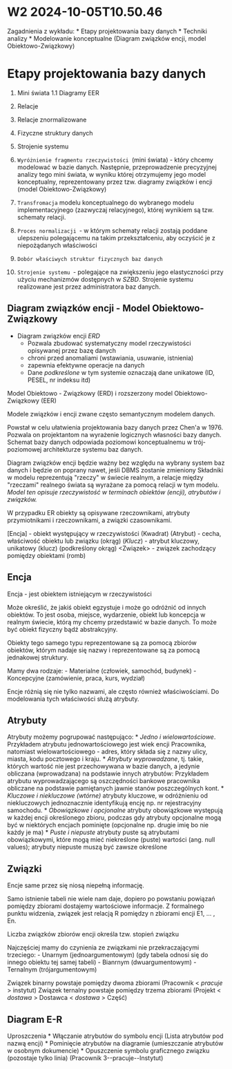 W2 2024-10-05T10.50.46
========================
Zagadnienia z wykładu:
    * Etapy projektowania bazy danych
    * Techniki analizy
        * Modelowanie konceptualne (Diagram związków encji, model Obiektowo-Związkowy)

Etapy projektowania bazy danych
==
1. Mini świata
1.1 Diagramy EER
2. Relacje
3. Relacje znormalizowane
4. Fizyczne struktury danych 
5. Strojenie systemu

1. `Wyróżnienie fragmentu rzeczywistości `(mini świata) - który chcemy modelować w bazie danych. Następnie, przeprowadzenie precyzyjnej analizy tego mini świata, w wyniku której otrzymujemy jego model konceptualny, reprezentowany przez tzw. diagramy związków i encji (model Obiektowo-Związkowy)
2. `Transfromacja` modelu konceptualnego do wybranego modelu implementacyjnego (zazwyczaj relacyjnego), której wynikiem są tzw. schematy relacji.
3. `Proces normalizacji `- w którym schematy relacji zostają poddane ulepszeniu polegającemu na takim przekształceniu, aby oczyścić je z niepożądanych właściwości
4. `Dobór właściwych struktur fizycznych baz danych`
5. `Strojenie systemu `- polegające na zwiększeniu jego elastyczności przy użyciu mechanizmów dostępnych w _SZBD_. Strojenie systemu realizowane jest przez administratora baz danych.

Diagram związków encji - Model Obiektowo-Związkowy
-
* Diagram związków encji _ERD_
    - Pozwala zbudować systematyczny model rzeczywistości opisywanej przez bazę danych 
    - chroni przed anomaliami (wstawiania, usuwanie, istnienia)
    - zapewnia efektywne operacje na danych 
    - Dane _podkreślone_ w tym systemie oznaczają dane unikatowe (ID, PESEL, nr indeksu itd)

Model Obiektowo - Związkowy (ERD) i rozszerzony model Obiektowo-Związkowy (EER)

Modele związków i encji zwane często semantycznym modelem danych.

Powstał w celu ułatwienia projektowania bazy danych przez Chen'a w 1976. Pozwala on projektantom na wyrażenie logicznych własności bazy danych. Schemat bazy danych odpowiada poziomowi konceptualnemu w trój-poziomowej architekturze systemu baz danych.

Diagram związków encji będzie ważny bez względu na wybrany system baz danych i będzie on poprany nawet, jeśli DBMS zostanie zmieniony
Składniki w modelu reprezentują "rzeczy" w świecie realnym, a relacje między "rzeczami" realnego świata są wyrażane za pomocą relacji w tym modelu. 
_Model ten opisuje rzeczywistość w terminach obiektów (encji), atrybutów i związków._

W przypadku ER obiekty są opisywane rzeczownikami, atrybuty przymiotnikami i rzeczownikami, a związki czasownikami.

[Encja] - obiekt występujący w rzeczywistości (Kwadrat)
(Atrybut) - cecha, właściwość obiektu lub związku (okrąg)
(_Klucz_) - atrybut kluczowy, unikatowy (klucz) (podkreślony okrąg)
<Związek> - związek zachodzący pomiędzy obiektami (romb)

Encja
-
Encja - jest obiektem istniejącym w rzeczywistości

Może określić, że jakiś obiekt egzystuje i może go odróżnić od innych obiektów.
To jest osoba, miejsce, wydarzenie, obiekt lub koncepcja w realnym świecie, którą my chcemy przedstawić w bazie danych. To może być obiekt fizyczny bądź abstrakcyjny.

Obiekty tego samego typu reprezentowane są za pomocą zbiorów obiektów, którym nadaje się nazwy i reprezentowane są za pomocą jednakowej struktury.

Mamy dwa rodzaje:
    - Materialne (człowiek, samochód, budynek)
    - Koncepcyjne (zamówienie, praca, kurs, wydział)

Encje różnią się nie tylko nazwami, ale często również właściwościami. 
Do modelowania tych właściwości służą atrybuty.

Atrybuty
-
Atrybuty możemy pogrupować następująco:
    * _Jedno i wielowartościowe_. Przykładem atrybutu jednowartościowego jest wiek encji Pracownika, natomiast wielowartościowego - adres, który składa się z nazwy ulicy, miasta, kodu pocztowego i kraju.
    * _Atrybuty wyprowadzane_, tj. takie, których wartość nie jest przechowywana w bazie danych, a jedynie obliczana (wprowadzana) na podstawie innych atrybutów: Przykładem atrybutu wyprowadzającego są oszczędności bankowe pracownika obliczane na podstawie pamiętanych jawnie stanów poszczególnych kont. 
    * _Kluczowe i niekluczowe (wtórne)_ atrybuty kluczowe, w odróżnieniu od niekluczowych jednoznacznie identyfikują encję np. nr rejestracyjny samochodu.
    * _Obowiązkowe i opcjonalne_ atrybuty obowiązkowe występują w każdej encji określonego zbioru, podczas gdy atrybuty opcjonalne mogą być w niektórych encjach pominięte (opcjonalne np. drugie imię bo nie każdy je ma)
    * _Puste i niepuste_ atrybuty puste są atrybutami obowiązkowymi, które mogą mieć niekreślone (puste) wartości (ang. null values); atrybuty niepuste muszą być zawsze określone

Związki
-
Encje same przez się niosą niepełną informację.

Samo istnienie tabeli nie wiele nam daje, dopiero po powstaniu powiązań pomiędzy zbiorami dostajemy wartościowe informacje. 
Z formalnego punktu widzenia, związek jest relacją R pomiędzy n zbiorami encji E1, ... , En.

Liczba związków zbiorów encji określa tzw. stopień związku

Najczęściej mamy do czynienia ze związkami nie przekraczającymi trzeciego:
    - Unarnym (jednoargumentowym) (gdy tabela odnosi się do innego obiektu tej samej tabeli)
    - Bianrnym (dwuargumentowym)
    - Ternalnym (trójargumentowym)

Związek binarny powstaje pomiędzy dwoma zbiorami (Pracownik < _pracuje_ > instytut)
Związek ternalny powstaje pomiędzy trzema zbiorami (Projekt < _dostawa_ > Dostawca < _dostawa_ > Część)

Diagram E-R
-
Uproszczenia
    * Włączanie atrybutów do symbolu encji (Lista atrybutów pod nazwą encji)
    * Pominięcie atrybutów na diagramie (umieszczanie atrybutów w osobnym dokumencie)
    * Opuszczenie symbolu graficznego związku (pozostaje tylko linia) (Pracownik 3--pracuje--Instytut)

